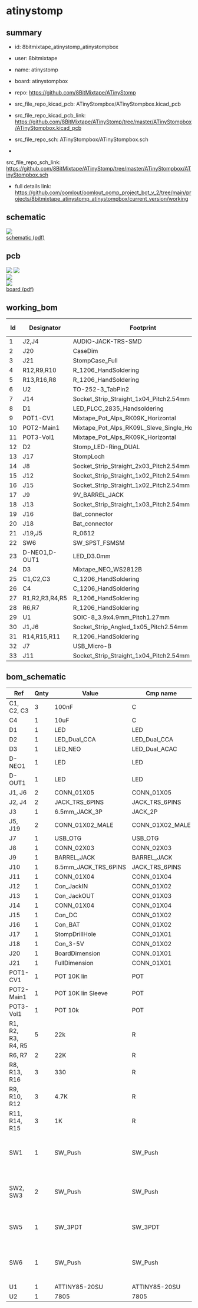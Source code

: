 # atinystomp
 
## summary 
* id: 8bitmixtape_atinystomp_atinystompbox
* user: 8bitmixtape
* name: atinystomp
* board: atinystompbox
* repo: https://github.com/8BitMixtape/ATinyStomp
* src_file_repo_kicad_pcb: ATinyStompbox/ATinyStompbox.kicad_pcb
* src_file_repo_kicad_pcb_link: https://github.com/8BitMixtape/ATinyStomp/tree/master/ATinyStompbox/ATinyStompbox.kicad_pcb


* src_file_repo_sch: ATinyStompbox/ATinyStompbox.sch
*
 src_file_repo_sch_link: https://github.com/8BitMixtape/ATinyStomp/tree/master/ATinyStompbox/ATinyStompbox.sch
* full details link: https://github.com/oomlout/oomlout_oomp_project_bot_v_2/tree/main/projects/8bitmixtape_atinystomp_atinystompbox/current_version/working  

## schematic  
![](working_schematic_600.png)  
[schematic (pdf)](working_schematic.pdf)  

## pcb  
![](working_3d_600.png) 
![](working_3d_front_600.png)  
![](working_3d_back_600.png)  
![](working_600.png)  
[board (pdf)](working.pdf)  

## working_bom
| Id | Designator | Footprint | Quantity | Designation | Supplier and ref |  | None | 
| --- | --- | --- | --- | --- | --- | --- | --- | 
| 1 | J2,J4 | AUDIO-JACK-TRS-SMD | 2 | JACK_TRS_6PINS |  |  | [''] | 
| 2 | J20 | CaseDim | 1 | BoardDimension |  |  | [''] | 
| 3 | J21 | StompCase_Full | 1 | FullDimension |  |  | [''] | 
| 4 | R12,R9,R10 | R_1206_HandSoldering | 3 | 4.7K |  |  | [''] | 
| 5 | R13,R16,R8 | R_1206_HandSoldering | 3 | 330 |  |  | [''] | 
| 6 | U2 | TO-252-3_TabPin2 | 1 | 7805 |  |  | [''] | 
| 7 | J14 | Socket_Strip_Straight_1x04_Pitch2.54mm | 1 | CONN_01X04 |  |  | [''] | 
| 8 | D1 | LED_PLCC_2835_Handsoldering | 1 | LED |  |  | [''] | 
| 9 | POT1-CV1 | Mixtape_Pot_Alps_RK09K_Horizontal | 1 | POT 10K lin |  |  | [''] | 
| 10 | POT2-Main1 | Mixtape_Pot_Alps_RK09L_Sleve_Single_Horizontal | 1 | POT 10K lin Sleeve |  |  | [''] | 
| 11 | POT3-Vol1 | Mixtape_Pot_Alps_RK09K_Horizontal | 1 | POT 10k |  |  | [''] | 
| 12 | D2 | Stomp_LED-Ring_DUAL | 1 | LED_Dual_CCA |  |  | [''] | 
| 13 | J17 | StompLoch | 1 | StompDrillHole |  |  | [''] | 
| 14 | J8 | Socket_Strip_Straight_2x03_Pitch2.54mm | 1 | CONN_02X03 |  |  | [''] | 
| 15 | J12 | Socket_Strip_Straight_1x02_Pitch2.54mm | 1 | Con_JackIN |  |  | [''] | 
| 16 | J15 | Socket_Strip_Straight_1x02_Pitch2.54mm | 1 | Con_DC |  |  | [''] | 
| 17 | J9 | 9V_BARREL_JACK | 1 | BARREL_JACK |  |  | [''] | 
| 18 | J13 | Socket_Strip_Straight_1x03_Pitch2.54mm | 1 | Con_JackOUT |  |  | [''] | 
| 19 | J16 | Bat_connector | 1 | Con_BAT |  |  | [''] | 
| 20 | J18 | Bat_connector | 1 | Con_3-5V |  |  | [''] | 
| 21 | J19,J5 | R_0612 | 2 | CONN_01X02_MALE |  |  | [''] | 
| 22 | SW6 | SW_SPST_FSMSM | 1 | SW_Push |  |  | [''] | 
| 23 | D-NEO1,D-OUT1 | LED_D3.0mm | 2 | LED |  |  | [''] | 
| 24 | D3 | Mixtape_NEO_WS2812B | 1 | LED_NEO |  |  | [''] | 
| 25 | C1,C2,C3 | C_1206_HandSoldering | 3 | 100nF |  |  | [''] | 
| 26 | C4 | C_1206_HandSoldering | 1 | 10uF |  |  | [''] | 
| 27 | R1,R2,R3,R4,R5 | R_1206_HandSoldering | 5 | 22k |  |  | [''] | 
| 28 | R6,R7 | R_1206_HandSoldering | 2 | 22K |  |  | [''] | 
| 29 | U1 | SOIC-8_3.9x4.9mm_Pitch1.27mm | 1 | ATTINY85-20SU |  |  | [''] | 
| 30 | J1,J6 | Socket_Strip_Angled_1x05_Pitch2.54mm | 2 | CONN_01X05 |  |  | [''] | 
| 31 | R14,R15,R11 | R_1206_HandSoldering | 3 | 1K |  |  | [''] | 
| 32 | J7 | USB_Micro-B | 1 | USB_OTG |  |  | [''] | 
| 33 | J11 | Socket_Strip_Straight_1x04_Pitch2.54mm | 1 | CONN_01X04 |  |  | [''] | 


## bom_schematic
| Ref | Qnty | Value | Cmp name | Footprint | Description | Vendor | DNP | 
| --- | --- | --- | --- | --- | --- | --- | --- | 
| C1, C2, C3 | 3 | 100nF | C | Capacitors_SMD:C_1206_HandSoldering |  |  |  | 
| C4 | 1 | 10uF | C | Capacitors_SMD:C_1206_HandSoldering |  |  |  | 
| D1 | 1 | LED | LED | LEDs:LED_PLCC_2835_Handsoldering |  |  |  | 
| D2 | 1 | LED_Dual_CCA | LED_Dual_CCA |  |  |  |  | 
| D3 | 1 | LED_NEO | LED_Dual_ACAC | 8BitMixtapes_all:Mixtape_NEO_WS2812B |  |  |  | 
| D-NEO1 | 1 | LED | LED | LEDs:LED_D3.0mm |  |  |  | 
| D-OUT1 | 1 | LED | LED | LEDs:LED_D3.0mm |  |  |  | 
| J1, J6 | 2 | CONN_01X05 | CONN_01X05 | Socket_Strips:Socket_Strip_Angled_1x05_Pitch2.54mm |  |  |  | 
| J2, J4 | 2 | JACK_TRS_6PINS | JACK_TRS_6PINS | 8BitMixtapes_all:AUDIO-JACK-TRS-SMD |  |  |  | 
| J3 | 1 | 6.5mm_JACK_3P | JACK_2P | 8BitMixtape_Stomp:AUDIO-6.5mm-JACK_Mono_switched |  |  |  | 
| J5, J19 | 2 | CONN_01X02_MALE | CONN_01X02_MALE | Resistors_SMD:R_0612 |  |  |  | 
| J7 | 1 | USB_OTG | USB_OTG | Connectors:USB_Micro-B |  |  |  | 
| J8 | 1 | CONN_02X03 | CONN_02X03 | 8BitMixtape_Stomp:Socket_Strip_Straight_2x03_Pitch2.54mm |  |  |  | 
| J9 | 1 | BARREL_JACK | BARREL_JACK | 8BitMixtape_Stomp:9V_BARREL_JACK |  |  |  | 
| J10 | 1 | 6.5mm_JACK_TRS_6PINS | JACK_TRS_6PINS | 8BitMixtape_Stomp:AUDIO-6.5mm-JACK_Stereo_switched |  |  |  | 
| J11 | 1 | CONN_01X04 | CONN_01X04 | Socket_Strips:Socket_Strip_Straight_1x04_Pitch2.54mm |  |  |  | 
| J12 | 1 | Con_JackIN | CONN_01X02 | 8BitMixtape_Stomp:Socket_Strip_Straight_1x02_Pitch2.54mm |  |  |  | 
| J13 | 1 | Con_JackOUT | CONN_01X03 | Socket_Strips:Socket_Strip_Straight_1x03_Pitch2.54mm |  |  |  | 
| J14 | 1 | CONN_01X04 | CONN_01X04 | 8BitMixtape_Stomp:Socket_Strip_Straight_1x04_Pitch2.54mm |  |  |  | 
| J15 | 1 | Con_DC | CONN_01X02 | 8BitMixtape_Stomp:Socket_Strip_Straight_1x02_Pitch2.54mm |  |  |  | 
| J16 | 1 | Con_BAT | CONN_01X02 | 8BitMixtape_Stomp:Bat_connector |  |  |  | 
| J17 | 1 | StompDrillHole | CONN_01X01 | 8BitMixtape_Stomp:StompLoch |  |  |  | 
| J18 | 1 | Con_3-5V | CONN_01X02 | 8BitMixtape_Stomp:Bat_connector |  |  |  | 
| J20 | 1 | BoardDimension | CONN_01X01 | 8BitMixtape_Stomp:CaseDim |  |  |  | 
| J21 | 1 | FullDimension | CONN_01X01 | 8BitMixtape_Stomp:StompCase_Full |  |  |  | 
| POT1-CV1 | 1 | POT 10K lin | POT | 8BitMixtapes_all:Mixtape_Pot_Alps_RK09K_Horizontal |  |  |  | 
| POT2-Main1 | 1 | POT 10K lin Sleeve | POT | 8BitMixtape_Stomp:Mixtape_Pot_Alps_RK09L_Sleve_Single_Horizontal |  |  |  | 
| POT3-Vol1 | 1 | POT 10k | POT | 8BitMixtapes_all:Mixtape_Pot_Alps_RK09K_Horizontal |  |  |  | 
| R1, R2, R3, R4, R5 | 5 | 22k | R | Resistors_SMD:R_1206_HandSoldering |  |  |  | 
| R6, R7 | 2 | 22K | R | Resistors_SMD:R_1206_HandSoldering |  |  |  | 
| R8, R13, R16 | 3 | 330 | R | Resistors_SMD:R_1206_HandSoldering |  |  |  | 
| R9, R10, R12 | 3 | 4.7K | R | Resistors_SMD:R_1206_HandSoldering |  |  |  | 
| R11, R14, R15 | 3 | 1K | R | Resistors_SMD:R_1206_HandSoldering |  |  |  | 
| SW1 | 1 | SW_Push | SW_Push | SparkFun-Electromechanical:SWITCH-SPDT_KIT | Push button switch, generic, two pins |  |  | 
| SW2, SW3 | 2 | SW_Push | SW_Push | 8BitMixtapes_all:TACTILE-PTH-LED-12MM | Push button switch, generic, two pins |  |  | 
| SW5 | 1 | SW_3PDT | SW_3PDT | 8BitMixtapes_all:STOMP-SWITCH-3PDT | Switch, single pole double throw |  |  | 
| SW6 | 1 | SW_Push | SW_Push | Buttons_Switches_SMD:SW_SPST_FSMSM | Push button switch, generic, two pins |  |  | 
| U1 | 1 | ATTINY85-20SU | ATTINY85-20SU | Housings_SOIC:SOIC-8_3.9x4.9mm_Pitch1.27mm |  |  |  | 
| U2 | 1 | 7805 | 7805 | TO_SOT_Packages_SMD:TO-252-3_TabPin2 |  |  |  | 



